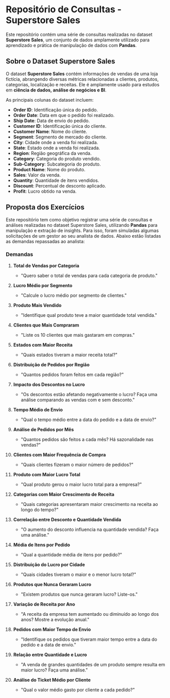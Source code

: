 # Repositório de Consultas - Superstore Sales

Este repositório contém uma série de consultas realizadas no dataset **Superstore Sales**, um conjunto de dados amplamente utilizado para aprendizado e prática de manipulação de dados com **Pandas**.

## Sobre o Dataset Superstore Sales

O dataset **Superstore Sales** contém informações de vendas de uma loja fictícia, abrangendo diversas métricas relacionadas a clientes, produtos, categorias, localização e receitas. Ele é amplamente usado para estudos em **ciência de dados, análise de negócios e BI**.

As principais colunas do dataset incluem:
- **Order ID**: Identificação única do pedido.
- **Order Date**: Data em que o pedido foi realizado.
- **Ship Date**: Data de envio do pedido.
- **Customer ID**: Identificação única do cliente.
- **Customer Name**: Nome do cliente.
- **Segment**: Segmento de mercado do cliente.
- **City**: Cidade onde a venda foi realizada.
- **State**: Estado onde a venda foi realizada.
- **Region**: Região geográfica da venda.
- **Category**: Categoria do produto vendido.
- **Sub-Category**: Subcategoria do produto.
- **Product Name**: Nome do produto.
- **Sales**: Valor da venda.
- **Quantity**: Quantidade de itens vendidos.
- **Discount**: Percentual de desconto aplicado.
- **Profit**: Lucro obtido na venda.

## Proposta dos Exercícios

Este repositório tem como objetivo registrar uma série de consultas e análises realizadas no dataset Superstore Sales, utilizando **Pandas** para manipulação e extração de insights. Para isso, foram simuladas algumas solicitações de um gestor ao seu analista de dados. Abaixo estão listadas as demandas repassadas ao analista:

### Demandas

1. **Total de Vendas por Categoria**
   - "Quero saber o total de vendas para cada categoria de produto."

2. **Lucro Médio por Segmento**
   - "Calcule o lucro médio por segmento de clientes."

3. **Produto Mais Vendido**
   - "Identifique qual produto teve a maior quantidade total vendida."

4. **Clientes que Mais Compraram**
   - "Liste os 10 clientes que mais gastaram em compras."

5. **Estados com Maior Receita**
   - "Quais estados tiveram a maior receita total?"

6. **Distribuição de Pedidos por Região**
   - "Quantos pedidos foram feitos em cada região?"

7. **Impacto dos Descontos no Lucro**
   - "Os descontos estão afetando negativamente o lucro? Faça uma análise comparando as vendas com e sem desconto."

8. **Tempo Médio de Envio**
   - "Qual o tempo médio entre a data do pedido e a data de envio?"

9. **Análise de Pedidos por Mês**
   - "Quantos pedidos são feitos a cada mês? Há sazonalidade nas vendas?"

10. **Clientes com Maior Frequência de Compra**
    - "Quais clientes fizeram o maior número de pedidos?"

11. **Produto com Maior Lucro Total**
    - "Qual produto gerou o maior lucro total para a empresa?"

12. **Categorias com Maior Crescimento de Receita**
    - "Quais categorias apresentaram maior crescimento na receita ao longo do tempo?"

13. **Correlação entre Desconto e Quantidade Vendida**
    - "O aumento do desconto influencia na quantidade vendida? Faça uma análise."

14. **Média de Itens por Pedido**
    - "Qual a quantidade média de itens por pedido?"

15. **Distribuição do Lucro por Cidade**
    - "Quais cidades tiveram o maior e o menor lucro total?"

16. **Produtos que Nunca Geraram Lucro**
    - "Existem produtos que nunca geraram lucro? Liste-os."

17. **Variação de Receita por Ano**
    - "A receita da empresa tem aumentado ou diminuído ao longo dos anos? Mostre a evolução anual."

18. **Pedidos com Maior Tempo de Envio**
    - "Identifique os pedidos que tiveram maior tempo entre a data do pedido e a data de envio."

19. **Relação entre Quantidade e Lucro**
    - "A venda de grandes quantidades de um produto sempre resulta em maior lucro? Faça uma análise."

20. **Análise do Ticket Médio por Cliente**
    - "Qual o valor médio gasto por cliente a cada pedido?"
